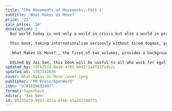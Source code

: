 ```yaml
---
title: 'The Movements of Movements, Part 1'
subtitle: 'What Makes Us Move?'
price: '25'
sale_price: '20'
description: |
  Our world today is not only a world in crisis but also a world in profound movement, with increasingly large numbers of people joining or forming movements: local, national, transnational, and global. The dazzling diversity of ideas and experiences recorded in this collection capture something of the fluidity within campaigns for a more equitable planet.
  
  This book, taking internationalism seriously without tired dogmas, provides a bracing window into some of the central ideas to have emerged from within grassroots struggles from 2006 to 2010. The essays here cross borders to look at the politics of caste, class, gender, religion, and indigeneity, and move from the local to the global.
  
  _What Makes Us Move?_, the first of two volumes, provides a background and foundation for understanding the extraordinary range of uprisings around the world: Tahrir Square in Egypt, Occupy in North America, the indignados in Spain, Gezi Park in Turkey, and many others. It draws on the rich reflection that took place following the huge wave of creative direct actions that had preceded it, from the 1990s through to the early 2000s, including the Zapatistas in Mexico, the Battle of Seattle in the United States, and the accompanying formations such as Peoples’ Global Action and the World Social Forum.
  
  Edited by Jai Sen, this book will be useful to all who work for egalitarian social change—be they in universities, parties, trade unions, social movements, or religious organisations. Contributors include Taiaiake Alfred, Tariq Ali, Daniel Bensaïd, Hee-Yeon Cho, Ashok Choudhary, Lee Cormie, Jeff Corntassel, Laurence Cox, Guillermo Delgado-P, Andre Drainville, David Featherstone, Christopher Gunderson, Emilie Hayes, François Houtart, Fouad Kalouche, Alex Khasnabish, Xochitl Leyva Solano, Roma Malik, David McNally, Roel Meijer, Eric Mielants, Peter North, Shailja Patel, Emir Sader, Andrea Smith, Anand Teltumbde, James Toth, Virginia Vargas, and Peter Waterman.
updated_by: f0fb257d-0ea9-4703-bb42-1a4723fa9e2c
updated_at: 1587241036
cover: What-Makes-Us-Move-cover.jpeg
publisher: 'PM Press/OpenWord'
isbn: '9781629632407'
format: Paperback
editor: 'Jai Sen'
id: 85235679-941f-42ca-8f6b-45a282340ff5
---
```

